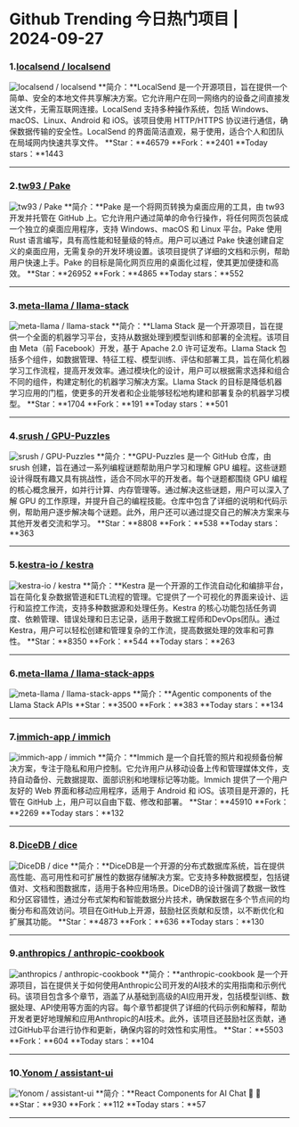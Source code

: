 # Github Trending 今日热门项目 | 2024-09-27
### 1.[localsend / localsend](https://github.com/localsend/localsend)

![localsend / localsend](https://repository-images.githubusercontent.com/578822531/6c3c4f46-0ab9-4737-9afe-7fa7f2f929d7)
**简介：**LocalSend 是一个开源项目，旨在提供一个简单、安全的本地文件共享解决方案。它允许用户在同一网络内的设备之间直接发送文件，无需互联网连接。LocalSend 支持多种操作系统，包括 Windows、macOS、Linux、Android 和 iOS。该项目使用 HTTP/HTTPS 协议进行通信，确保数据传输的安全性。LocalSend 的界面简洁直观，易于使用，适合个人和团队在局域网内快速共享文件。
**Star：**46579
**Fork：**2401
**Today stars：**1443

---

### 2.[tw93 / Pake](https://github.com/tw93/Pake)

![tw93 / Pake](https://repository-images.githubusercontent.com/551376520/6d582704-13d1-4546-a7e9-f8793a010e85)
**简介：**Pake 是一个将网页转换为桌面应用的工具，由 tw93 开发并托管在 GitHub 上。它允许用户通过简单的命令行操作，将任何网页包装成一个独立的桌面应用程序，支持 Windows、macOS 和 Linux 平台。Pake 使用 Rust 语言编写，具有高性能和轻量级的特点。用户可以通过 Pake 快速创建自定义的桌面应用，无需复杂的开发环境设置。该项目提供了详细的文档和示例，帮助用户快速上手。Pake 的目标是简化网页应用的桌面化过程，使其更加便捷和高效。
**Star：**26952
**Fork：**4865
**Today stars：**552

---

### 3.[meta-llama / llama-stack](https://github.com/meta-llama/llama-stack)

![meta-llama / llama-stack](https://opengraph.githubassets.com/d3d8a71d3a73d0920f65fd5f55209d49a885ef05ebf73548fabeddb2073d088e/meta-llama/llama-stack)
**简介：**Llama Stack 是一个开源项目，旨在提供一个全面的机器学习平台，支持从数据处理到模型训练和部署的全流程。该项目由 Meta（前 Facebook）开发，基于 Apache 2.0 许可证发布。Llama Stack 包括多个组件，如数据管理、特征工程、模型训练、评估和部署工具，旨在简化机器学习工作流程，提高开发效率。通过模块化的设计，用户可以根据需求选择和组合不同的组件，构建定制化的机器学习解决方案。Llama Stack 的目标是降低机器学习应用的门槛，使更多的开发者和企业能够轻松地构建和部署复杂的机器学习模型。
**Star：**1704
**Fork：**191
**Today stars：**501

---

### 4.[srush / GPU-Puzzles](https://github.com/srush/GPU-Puzzles)

![srush / GPU-Puzzles](https://opengraph.githubassets.com/366833086821f5df3425aa59d2678c018b38b168e6b086f53a3c56c12ee51bed/srush/GPU-Puzzles)
**简介：**GPU-Puzzles 是一个 GitHub 仓库，由 srush 创建，旨在通过一系列编程谜题帮助用户学习和理解 GPU 编程。这些谜题设计得既有趣又具有挑战性，适合不同水平的开发者。每个谜题都围绕 GPU 编程的核心概念展开，如并行计算、内存管理等。通过解决这些谜题，用户可以深入了解 GPU 的工作原理，并提升自己的编程技能。仓库中包含了详细的说明和代码示例，帮助用户逐步解决每个谜题。此外，用户还可以通过提交自己的解决方案来与其他开发者交流和学习。
**Star：**8808
**Fork：**538
**Today stars：**363

---

### 5.[kestra-io / kestra](https://github.com/kestra-io/kestra)

![kestra-io / kestra](https://repository-images.githubusercontent.com/204164353/3f02eda2-04a4-47da-a0a5-76617a8617b3)
**简介：**Kestra 是一个开源的工作流自动化和编排平台，旨在简化复杂数据管道和ETL流程的管理。它提供了一个可视化的界面来设计、运行和监控工作流，支持多种数据源和处理任务。Kestra 的核心功能包括任务调度、依赖管理、错误处理和日志记录，适用于数据工程师和DevOps团队。通过Kestra，用户可以轻松创建和管理复杂的工作流，提高数据处理的效率和可靠性。
**Star：**8350
**Fork：**544
**Today stars：**263

---

### 6.[meta-llama / llama-stack-apps](https://github.com/meta-llama/llama-stack-apps)

![meta-llama / llama-stack-apps](https://opengraph.githubassets.com/879a2c6473b03df2dba21f6ceae4754c67b9b640c569d7a415e894db7c86c4f3/meta-llama/llama-stack-apps)
**简介：**Agentic components of the Llama Stack APIs
**Star：**3500
**Fork：**383
**Today stars：**134

---

### 7.[immich-app / immich](https://github.com/immich-app/immich)

![immich-app / immich](https://repository-images.githubusercontent.com/455229168/ebba3238-9ef5-4891-ad58-a3b0223b12bd)
**简介：**Immich 是一个自托管的照片和视频备份解决方案，专注于隐私和用户控制。它允许用户从移动设备上传和管理媒体文件，支持自动备份、元数据提取、面部识别和地理标记等功能。Immich 提供了一个用户友好的 Web 界面和移动应用程序，适用于 Android 和 iOS。该项目是开源的，托管在 GitHub 上，用户可以自由下载、修改和部署。
**Star：**45910
**Fork：**2269
**Today stars：**132

---

### 8.[DiceDB / dice](https://github.com/DiceDB/dice)

![DiceDB / dice](https://opengraph.githubassets.com/93b7b603a170c1d2f69ce0af21ce7ff11cedf78681dfc4a5f1084d0e42088812/DiceDB/dice)
**简介：**DiceDB是一个开源的分布式数据库系统，旨在提供高性能、高可用性和可扩展性的数据存储解决方案。它支持多种数据模型，包括键值对、文档和图数据库，适用于各种应用场景。DiceDB的设计强调了数据一致性和分区容错性，通过分布式架构和智能数据分片技术，确保数据在多个节点间的均衡分布和高效访问。项目在GitHub上开源，鼓励社区贡献和反馈，以不断优化和扩展其功能。
**Star：**4873
**Fork：**636
**Today stars：**130

---

### 9.[anthropics / anthropic-cookbook](https://github.com/anthropics/anthropic-cookbook)

![anthropics / anthropic-cookbook](https://opengraph.githubassets.com/854f70393bed206f7f91bec30a3cc741b49b2ff3d2fa33918f8f9a8d01996bc8/anthropics/anthropic-cookbook)
**简介：**anthropic-cookbook 是一个开源项目，旨在提供关于如何使用Anthropic公司开发的AI技术的实用指南和示例代码。该项目包含多个章节，涵盖了从基础到高级的AI应用开发，包括模型训练、数据处理、API使用等方面的内容。每个章节都提供了详细的代码示例和解释，帮助开发者更好地理解和应用Anthropic的AI技术。此外，该项目还鼓励社区贡献，通过GitHub平台进行协作和更新，确保内容的时效性和实用性。
**Star：**5503
**Fork：**604
**Today stars：**104

---

### 10.[Yonom / assistant-ui](https://github.com/Yonom/assistant-ui)

![Yonom / assistant-ui](https://opengraph.githubassets.com/13e5a6a619a7d95699b80bc9eeee1ce8173473385daaf00fa82c4ebbdc019618/Yonom/assistant-ui)
**简介：**React Components for AI Chat 💬 🚀
**Star：**930
**Fork：**112
**Today stars：**57

---

